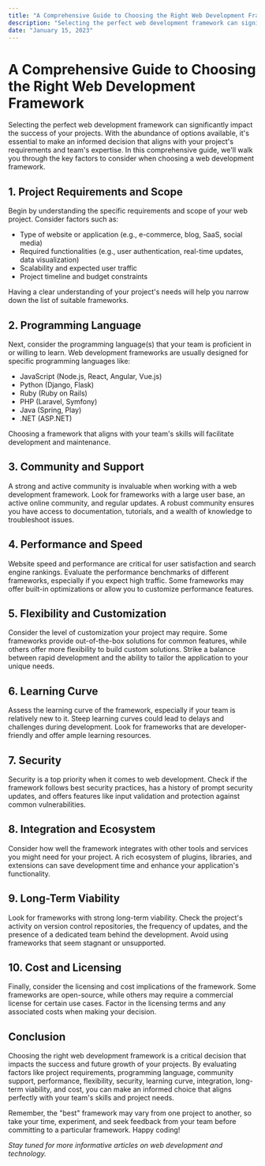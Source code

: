 ```yaml
---
title: "A Comprehensive Guide to Choosing the Right Web Development Framework"
description: "Selecting the perfect web development framework can significantly impact the success of your projects. With the abundance of options available, it's essential to make an informed decision that aligns with your project's requirements and team's..."
date: "January 15, 2023"
---
```


# A Comprehensive Guide to Choosing the Right Web Development Framework

Selecting the perfect web development framework can significantly impact the success of your projects. With the abundance of options available, it's essential to make an informed decision that aligns with your project's requirements and team's expertise. In this comprehensive guide, we'll walk you through the key factors to consider when choosing a web development framework.

## 1. Project Requirements and Scope

Begin by understanding the specific requirements and scope of your web project. Consider factors such as:

- Type of website or application (e.g., e-commerce, blog, SaaS, social media)
- Required functionalities (e.g., user authentication, real-time updates, data visualization)
- Scalability and expected user traffic
- Project timeline and budget constraints

Having a clear understanding of your project's needs will help you narrow down the list of suitable frameworks.

## 2. Programming Language

Next, consider the programming language(s) that your team is proficient in or willing to learn. Web development frameworks are usually designed for specific programming languages like:

- JavaScript (Node.js, React, Angular, Vue.js)
- Python (Django, Flask)
- Ruby (Ruby on Rails)
- PHP (Laravel, Symfony)
- Java (Spring, Play)
- .NET (ASP.NET)

Choosing a framework that aligns with your team's skills will facilitate development and maintenance.

## 3. Community and Support

A strong and active community is invaluable when working with a web development framework. Look for frameworks with a large user base, an active online community, and regular updates. A robust community ensures you have access to documentation, tutorials, and a wealth of knowledge to troubleshoot issues.

## 4. Performance and Speed

Website speed and performance are critical for user satisfaction and search engine rankings. Evaluate the performance benchmarks of different frameworks, especially if you expect high traffic. Some frameworks may offer built-in optimizations or allow you to customize performance features.

## 5. Flexibility and Customization

Consider the level of customization your project may require. Some frameworks provide out-of-the-box solutions for common features, while others offer more flexibility to build custom solutions. Strike a balance between rapid development and the ability to tailor the application to your unique needs.

## 6. Learning Curve

Assess the learning curve of the framework, especially if your team is relatively new to it. Steep learning curves could lead to delays and challenges during development. Look for frameworks that are developer-friendly and offer ample learning resources.

## 7. Security

Security is a top priority when it comes to web development. Check if the framework follows best security practices, has a history of prompt security updates, and offers features like input validation and protection against common vulnerabilities.

## 8. Integration and Ecosystem

Consider how well the framework integrates with other tools and services you might need for your project. A rich ecosystem of plugins, libraries, and extensions can save development time and enhance your application's functionality.

## 9. Long-Term Viability

Look for frameworks with strong long-term viability. Check the project's activity on version control repositories, the frequency of updates, and the presence of a dedicated team behind the development. Avoid using frameworks that seem stagnant or unsupported.

## 10. Cost and Licensing

Finally, consider the licensing and cost implications of the framework. Some frameworks are open-source, while others may require a commercial license for certain use cases. Factor in the licensing terms and any associated costs when making your decision.

## Conclusion

Choosing the right web development framework is a critical decision that impacts the success and future growth of your projects. By evaluating factors like project requirements, programming language, community support, performance, flexibility, security, learning curve, integration, long-term viability, and cost, you can make an informed choice that aligns perfectly with your team's skills and project needs.

Remember, the "best" framework may vary from one project to another, so take your time, experiment, and seek feedback from your team before committing to a particular framework. Happy coding!

_Stay tuned for more informative articles on web development and technology._

